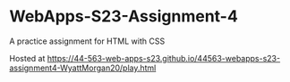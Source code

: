 # WebApps-S23-Assignment-4
A practice assignment for HTML with CSS

Hosted at https://44-563-web-apps-s23.github.io/44563-webapps-s23-assignment4-WyattMorgan20/play.html

